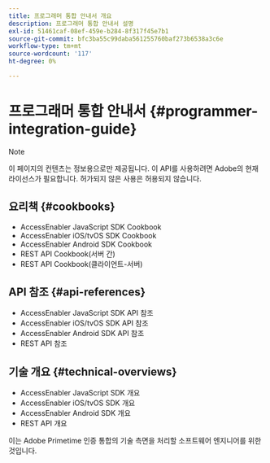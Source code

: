 ```yaml
---
title: 프로그래머 통합 안내서 개요
description: 프로그래머 통합 안내서 설명
exl-id: 51461caf-08ef-459e-b284-8f317f45e7b1
source-git-commit: bfc3ba55c99daba561255760baf273b6538a3c6e
workflow-type: tm+mt
source-wordcount: '117'
ht-degree: 0%

---
```


# 프로그래머 통합 안내서 {#programmer-integration-guide}


>[!NOTE]
>
>이 페이지의 컨텐츠는 정보용으로만 제공됩니다. 이 API를 사용하려면 Adobe의 현재 라이선스가 필요합니다. 허가되지 않은 사용은 허용되지 않습니다.

## 요리책 {#cookbooks}

* AccessEnabler JavaScript SDK Cookbook 
* AccessEnabler iOS/tvOS SDK Cookbook
* AccessEnabler Android SDK Cookbook
* REST API Cookbook(서버 간)
* REST API Cookbook(클라이언트-서버)

## API 참조 {#api-references}

* AccessEnabler JavaScript SDK API 참조
* AccessEnabler iOS/tvOS SDK API 참조
* AccessEnabler Android SDK API 참조
* REST API 참조

## 기술 개요 {#technical-overviews}

* AccessEnabler JavaScript SDK 개요
* AccessEnabler iOS/tvOS SDK 개요
* AccessEnabler Android SDK 개요
* REST API 개요

이는 Adobe Primetime 인증 통합의 기술 측면을 처리할 소프트웨어 엔지니어를 위한 것입니다.

<!--

>[!MORELIKETHIS]
>
>* Entitlement Flow
>* Programmer Use Cases
>* Error Reporting
>* Identifying Protected Resources
>* Temp Pass
>* Integrating the Media Token Verifier
>* User Metadata
>* Tracking Data in Adobe Primetime authentication
-->

